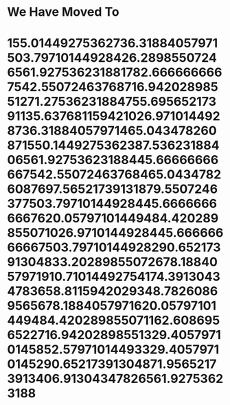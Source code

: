 # We Have Moved To
# 155.01449275362736.31884057971503.79710144928426.28985507246561.927536231881782.6666666667542.55072463768716.94202898551271.27536231884755.69565217391135.637681159421026.9710144928736.31884057971465.043478260871550.1449275362387.53623188406561.92753623188445.66666666667542.55072463768465.04347826087697.56521739131879.5507246377503.79710144928445.66666666667620.05797101449484.420289855071026.9710144928445.66666666667503.79710144928290.65217391304833.20289855072678.1884057971910.71014492754174.39130434783658.8115942029348.78260869565678.1884057971620.05797101449484.420289855071162.6086956522716.94202898551329.40579710145852.57971014493329.40579710145290.65217391304871.95652173913406.91304347826561.92753623188
